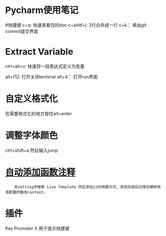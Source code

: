 

# Pycharm使用笔记

#快捷键
c+q:  快速查看包的doc
c+shitf+j: 2行合并成一行
c+k： 唤出git commit提交界面



# Extract Variable
ctrl+alt+v: 快速将一段表达式定义为变量



alt+f12:    打开关闭terminal
alt+4：     打开run界面



# 自定义格式化
在需要格式化的地方按住alt+enter


# 调整字体颜色
ctrl+shift+a 然后输入jump






# [自动添加函数注释](https://blog.csdn.net/qq_39108466/article/details/79712547)
```
    在setting中搜索 Live Template 然后添加js的快捷方式，添加完成后记得右键修改该配置的触发context。
```





# 插件
Key Promoter X  用于提示快捷键



